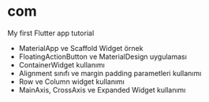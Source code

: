 # com

My first Flutter app tutorial


-  MaterialApp ve Scaffold Widget örnek
-  FloatingActionButton ve MaterialDesign uygulaması
-  ContainerWidget kullanımı
-  Alignment sınıfı ve margin padding parametleri kullanımı
-  Row ve Column widget kullanımı
-  MainAxis, CrossAxis ve Expanded Widget kullanımı
